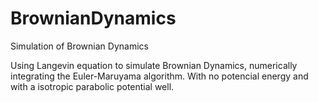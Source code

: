 # BrownianDynamics
Simulation of Brownian Dynamics

Using Langevin equation to simulate Brownian Dynamics, numerically integrating the Euler-Maruyama algorithm. With no potencial energy and with a isotropic parabolic potential well.

